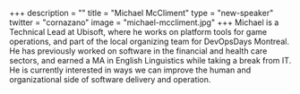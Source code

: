 +++
description = ""
title = "Michael McCliment"
type = "new-speaker"
twitter = "cornazano"
image = "michael-mccliment.jpg"
+++
Michael is a Technical Lead at Ubisoft, where he works on platform tools for game operations, and part of the local organizing team for DevOpsDays Montreal. He has previously worked on software in the financial and health care sectors, and earned a MA in English Linguistics while taking a break from IT. He is currently interested in ways we can improve the human and organizational side of software delivery and operation.